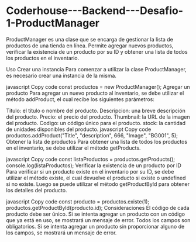 # Coderhouse---Backend---Desafio-1-ProductManager
ProductManager es una clase que se encarga de gestionar la lista de productos de una tienda en línea. Permite agregar nuevos productos, verificar la existencia de un producto por su ID y obtener una lista de todos los productos en el inventario.

Uso
Crear una instancia
Para comenzar a utilizar la clase ProductManager, es necesario crear una instancia de la misma.

javascript
Copy code
const productos = new ProductManager();
Agregar un producto
Para agregar un nuevo producto al inventario, se debe utilizar el método addProduct, el cual recibe los siguientes parámetros:

Titulo: el título o nombre del producto.
Descripcion: una breve descripción del producto.
Precio: el precio del producto.
Thumbnail: la URL de la imagen del producto.
Codigo: un código único para el producto.
stock: la cantidad de unidades disponibles del producto.
javascript
Copy code
productos.addProduct("Title", "description", 666, "Image", "BG001", 5);
Obtener la lista de productos
Para obtener una lista de todos los productos en el inventario, se debe utilizar el método getProducts.

javascript
Copy code
const listaProductos = productos.getProducts();
console.log(listaProductos);
Verificar la existencia de un producto por ID
Para verificar si un producto existe en el inventario por su ID, se debe utilizar el método existe, el cual devuelve el producto si existe o undefined si no existe. Luego se puede utilizar el método getProductById para obtener los detalles del producto.

javascript
Copy code
const producto = productos.existe(1);
productos.getProductById(producto.id);
Consideraciones
El código de cada producto debe ser único. Si se intenta agregar un producto con un código que ya está en uso, se mostrará un mensaje de error.
Todos los campos son obligatorios. Si se intenta agregar un producto sin proporcionar alguno de los campos, se mostrará un mensaje de error.
